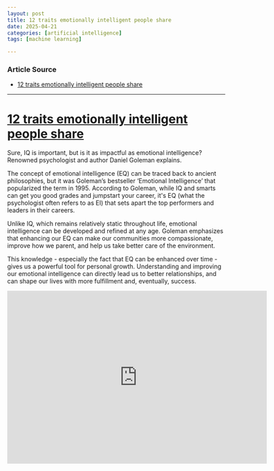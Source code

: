 ```yaml
---
layout: post
title: 12 traits emotionally intelligent people share 
date: 2025-04-21
categories: [artificial intelligence]
tags: [machine learning]

---
```


### Article Source


* [12 traits emotionally intelligent people share](https://www.youtube.com/watch?v=cr8sLxde1m8)

---


# [12 traits emotionally intelligent people share](https://www.youtube.com/watch?v=cr8sLxde1m8)

Sure, IQ is important, but is it as impactful as emotional intelligence? Renowned psychologist and author Daniel Goleman explains. 

The concept of emotional intelligence (EQ) can be traced back to ancient philosophies, but it was Goleman’s bestseller ‘Emotional Intelligence’ that popularized the term in 1995. According to Goleman, while IQ and smarts can get you good grades and jumpstart your career, it's EQ (what the psychologist often refers to as EI) that sets apart the top performers and leaders in their careers.

Unlike IQ, which remains relatively static throughout life, emotional intelligence can be developed and refined at any age. Goleman emphasizes that enhancing our EQ can make our communities more compassionate, improve how we parent, and help us take better care of the environment.

This knowledge - especially the fact that EQ can be enhanced over time - gives us a powerful tool for personal growth. Understanding and improving our emotional intelligence can directly lead us to better relationships, and can shape our lives with more fulfillment and, eventually, success. 

<iframe width="600" height="400" src="https://www.youtube.com/embed/cr8sLxde1m8?si=sZx4BqPnLazJrkZc" title="YouTube video player" frameborder="0" allow="accelerometer; autoplay; clipboard-write; encrypted-media; gyroscope; picture-in-picture; web-share" referrerpolicy="strict-origin-when-cross-origin" allowfullscreen></iframe>